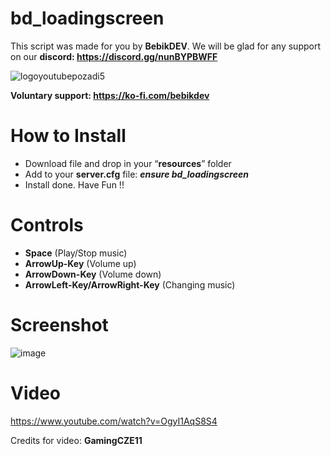 # bd_loadingscreen
This script was made for you by **BebikDEV**. We will be glad for any support on our **discord: https://discord.gg/nunBYPBWFF**

![logoyoutubepozadi5](https://github.com/Bebicek/bd_loadingscreen/assets/133703817/b8686a19-f627-4b6c-8667-39ec6896eaeb)

**Voluntary support: https://ko-fi.com/bebikdev**

# How to Install
- Download file and drop in your “**resources**” folder
- Add to your **server.cfg** file:  ***ensure bd_loadingscreen***
- Install done. Have Fun !!

# Controls
- **Space** (Play/Stop music)
- **ArrowUp-Key** (Volume up)
- **ArrowDown-Key** (Volume down)
- **ArrowLeft-Key/ArrowRight-Key** (Changing music)

# Screenshot
![image](https://github.com/Bebicek/bd_loadingscreen/assets/133703817/c7ce2d81-b03f-44e2-9906-8388dfd00c23)


# Video
https://www.youtube.com/watch?v=OgyI1AqS8S4

Credits for video: **GamingCZE11**

